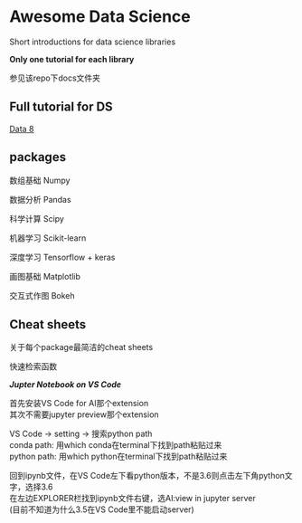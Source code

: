 # Awesome Data Science
Short introductions for data science libraries

**Only one tutorial for each library**

参见该repo下docs文件夹

## Full tutorial for DS

[Data 8](http://data8.org/fa18/)



## packages

数组基础 Numpy

数据分析 Pandas

科学计算 Scipy

机器学习 Scikit-learn

深度学习 Tensorflow + keras

画图基础 Matplotlib

交互式作图 Bokeh



## Cheat sheets

关于每个package最简洁的cheat sheets

快速检索函数  


___Jupter Notebook on VS Code___

首先安装VS Code for AI那个extension  
其次不需要jupyter preview那个extension

VS Code -> setting -> 搜索python path  
conda path: 用which conda在terminal下找到path粘贴过来  
python path: 用which python在terminal下找到path粘贴过来

回到ipynb文件，在VS Code左下看python版本，不是3.6则点击左下角python文字，选择3.6  
在左边EXPLORER栏找到ipynb文件右键，选AI:view in jupyter server  
(目前不知道为什么3.5在VS Code里不能启动server)